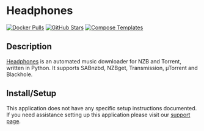 # Headphones

[![Docker Pulls](https://img.shields.io/docker/pulls/linuxserver/headphones?style=flat-square&color=607D8B&label=docker%20pulls&logo=docker)](https://hub.docker.com/r/linuxserver/headphones)
[![GitHub Stars](https://img.shields.io/github/stars/linuxserver/docker-headphones?style=flat-square&color=607D8B&label=github%20stars&logo=github)](https://github.com/linuxserver/docker-headphones)
[![Compose Templates](https://img.shields.io/static/v1?style=flat-square&color=607D8B&label=compose&message=templates)](https://github.com/GhostWriters/DockSTARTer/tree/main/compose/.apps/headphones)

## Description

[Headphones](https://github.com/rembo10/headphones) is an automated music
downloader for NZB and Torrent, written in Python. It supports SABnzbd, NZBget,
Transmission, µTorrent and Blackhole.

## Install/Setup

This application does not have any specific setup instructions documented. If
you need assistance setting up this application please visit our
[support page](https://dockstarter.com/basics/support/).
